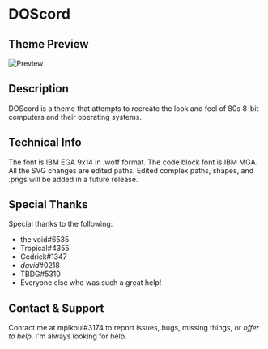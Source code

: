 # DOScord
 
## Theme Preview
![Preview](https://i.imgur.com/WsvfoqP.png)

## Description
DOScord is a theme that attempts to recreate the look and feel of 80s 8-bit computers and their operating systems.

## Technical Info
The font is IBM EGA 9x14 in .woff format. The code block font is IBM MGA. All the SVG changes are edited paths. 
Edited complex paths, shapes, and .pngs will be added in a future release.

## Special Thanks
Special thanks to the following: 
- the void#6535
- Tropical#4355
- Cedrick#1347
- _david_#0218
- TBDG#5310
- Everyone else who was such a great help!

## Contact & Support
Contact me at mpikoul#3174 to report issues, bugs, missing things, or *offer to help*. I'm always looking for help.
